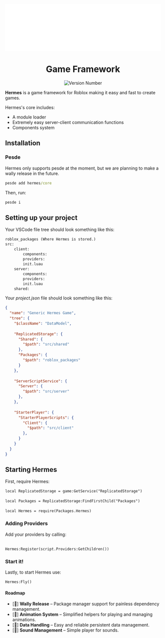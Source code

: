 <div align="center">
<img src="https://github.com/froststarinteractive/hermes/blob/27358fea0293f602b065f5602dac0be4a4ac090f/assets/icon.svg?raw=true" alt="Icon"/>

<h1><b>Game Framework</b></h1>
<div style="display:flex; flex-direction: row; justify-content: center; align-items: center;">
<br>
<img alt="Version Number" src="https://img.shields.io/badge/dynamic/toml?url=https%3A%2F%2Fraw.githubusercontent.com%2Ffroststarinteractive%2Fhermes%2Frefs%2Fheads%2Fmain%2Fpesde.toml&query=%24.version&label=version"/>
</div>

</div>

**Hermes** is a game framework for Roblox making it easy and fast to create games.

Hermes's core includes:

- A module loader
- Extremely easy server-client communication functions
- Components system

## Installation

### Pesde

Hermes only supports pesde at the moment, but we are planning to make a wally release in the future.

```cmd
pesde add hermes/core
```

Then, run:

```cmd
pesde i
```

## Setting up your project

Your VSCode file tree should look something like this:

```
roblox_packages (Where Hermes is stored.)
src:
    client:
        components:
        providers:
        init.luau
    server:
        components:
        providers:
        init.luau
    shared:
```

Your *project.json* file should look something like this:

```json
{
  "name": "Generic Hermes Game",
  "tree": {
    "$className": "DataModel",

    "ReplicatedStorage": {
      "Shared": {
        "$path": "src/shared"
      },
      "Packages": {
        "$path": "roblox_packages"
      }
    },

    "ServerScriptService": {
      "Server": {
        "$path": "src/server"
      },
    },

    "StarterPlayer": {
      "StarterPlayerScripts": {
        "Client": {
          "$path": "src/client"
        },
      }
    }
  }
}
```

## Starting Hermes

First, require Hermes:

```luau
local ReplicatedStorage = game:GetService("ReplicatedStorage")

local Packages = ReplicatedStorage:FindFirstChild("Packages")

local Hermes = require(Packages.Hermes)
```

### Adding Providers

Add your providers by calling:

```luau

Hermes:Register(script.Providers:GetChildren())
```

### Start it!

Lastly, to start Hermes use:

```luau
Hermes:Fly()
```

#### Roadmap

- [🚧] **Wally Release** – Package manager support for painless dependency management.
- [🤔] **Animation System** – Simplified helpers for playing and managing animations.
- [🤔] **Data Handling** – Easy and reliable persistent data management.
- [🤔] **Sound Management** – Simple player for sounds.
